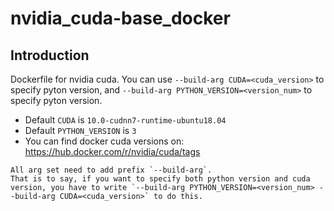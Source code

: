 # nvidia_cuda-base_docker

## Introduction
Dockerfile for nvidia cuda. You can use `--build-arg CUDA=<cuda_version>` to specify pyton version, and `--build-arg PYTHON_VERSION=<version_num>` to specify pyton version.
- Default `CUDA` is `10.0-cudnn7-runtime-ubuntu18.04`
- Default `PYTHON_VERSION` is `3`
- You can find docker cuda versions on: https://hub.docker.com/r/nvidia/cuda/tags


```
All arg set need to add prefix `--build-arg`. 
That is to say, if you want to specify both python version and cuda version, you have to write `--build-arg PYTHON_VERSION=<version_num> --build-arg CUDA=<cuda_version>` to do this.
```